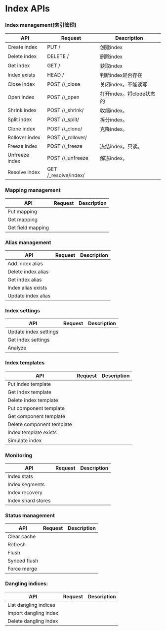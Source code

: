 # Index APIs



### Index management(索引管理)

| API            | Request                                | Description              |
| -------------- | -------------------------------------- | ------------------------ |
| Create index   | PUT /<index>                           | 创建index                |
| Delete index   | DELETE /<index>                        | 删除index                |
| Get index      | GET /<index>                           | 获取index                |
| Index exists   | HEAD /<index>                          | 判断index是否存在        |
| Close index    | POST /<index>/_close                   | 关闭index。不能读写      |
| Open index     | POST /<index>/_open                    | 打开index。将clode状态的 |
| Shrink index   | POST /<index>/_shrink/<target-index>   | 收缩index。              |
| Split index    | POST /<index>/_split/<target-index>    | 拆分index。              |
| Clone index    | POST /<index>/_clone/<target-index>    | 克隆index。              |
| Rollover index | POST /<alias>/_rollover/<target-index> |                          |
| Freeze index   | POST /<alias>/_freeze                  | 冻结index。只读。        |
| Unfreeze index | POST /<alias>/_unfreeze                | 解冻index。              |
| Resolve index  | GET /_resolve/index/<name>             |                          |



### Mapping management

| API               | Request | Description |
| ----------------- | ------- | ----------- |
| Put mapping       |         |             |
| Get mapping       |         |             |
| Get field mapping |         |             |



### Alias management

| API                | Request | Description |
| ------------------ | ------- | ----------- |
| Add index alias    |         |             |
| Delete index alias |         |             |
| Get index alias    |         |             |
| Index alias exists |         |             |
| Update index alias |         |             |



### Index settings

| API                   | Request | Description |
| --------------------- | ------- | ----------- |
| Update index settings |         |             |
| Get index settings    |         |             |
| Analyze               |         |             |





### Index templates

| API                   | Request | Description |
| --------------------- | ------- | ----------- |
| Put index template    |         |             |
| Get index template    |         |             |
| Delete index template |         |             |
| Put component template |         |             |
| Get component template |         |             |
| Delete component template |         |             |
| Index template exists |         |             |
| Simulate index |         |             |






### Monitoring
| API                   | Request | Description |
| --------------------- | ------- | ----------- |
| Index stats |         |             |
| Index segments |         |             |
| Index recovery |         |             |
| Index shard stores |         |             |



### Status management

| API                   | Request | Description |
| --------------------- | ------- | ----------- |
|  Clear cache  |         |             |
|  Refresh  |         |             |
|  Flush  |         |             |
|  Synced flush  |         |             |
|  Force merge  |         |             |



### Dangling indices:
| API                   | Request | Description |
| --------------------- | ------- | ----------- |
|  List dangling indices  |         |             |
|  Import dangling index  |         |             |
|  Delete dangling index  |         |             |
